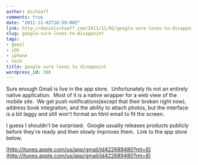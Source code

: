 ```yaml
---
author: dschaaff
comments: true
date: "2011-11-02T16:59:00Z"
link: http://danielschaaff.com/2011/11/02/google-sure-loves-to-disappoint/
slug: google-sure-loves-to-disappoint
tags:
- gmail
- iOS
- iphone
- tech
title: google sure loves to disappoint
wordpress_id: 386
---
```


Sure enough Gmail is live in the app store.  Unfortunately its not an entirely
native application.  Most of it is a native wrapper for a web view of the mobile
site.  We get push notifications(except that their broken right now), address
book integration, and the ability to attach photos, but the interface is a bit
laggy and still won't format an html email to fit the screen.

I guess I shouldn't be surprised.  Google usually releases products publicly before they're ready and then slowly improves them.  Link to the app store below.

[http://itunes.apple.com/us/app/gmail/id422689480?mt=8](http://itunes.apple.com/us/app/gmail/id422689480?mt=8)
